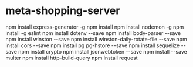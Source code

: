 # meta-shopping-server
npm install express-generator -g
npm install
npm install nodemon -g
npm install -g eslint
npm install dotenv --save
npm install body-parser --save
npm install winston --save
npm install winston-daily-rotate-file --save
npm install cors --save
npm install pg pg-hstore --save
npm install sequelize --save
npm install crypto
npm install jsonwebtoken --save
npm install --save multer
npm install http-build-query
npm install request
